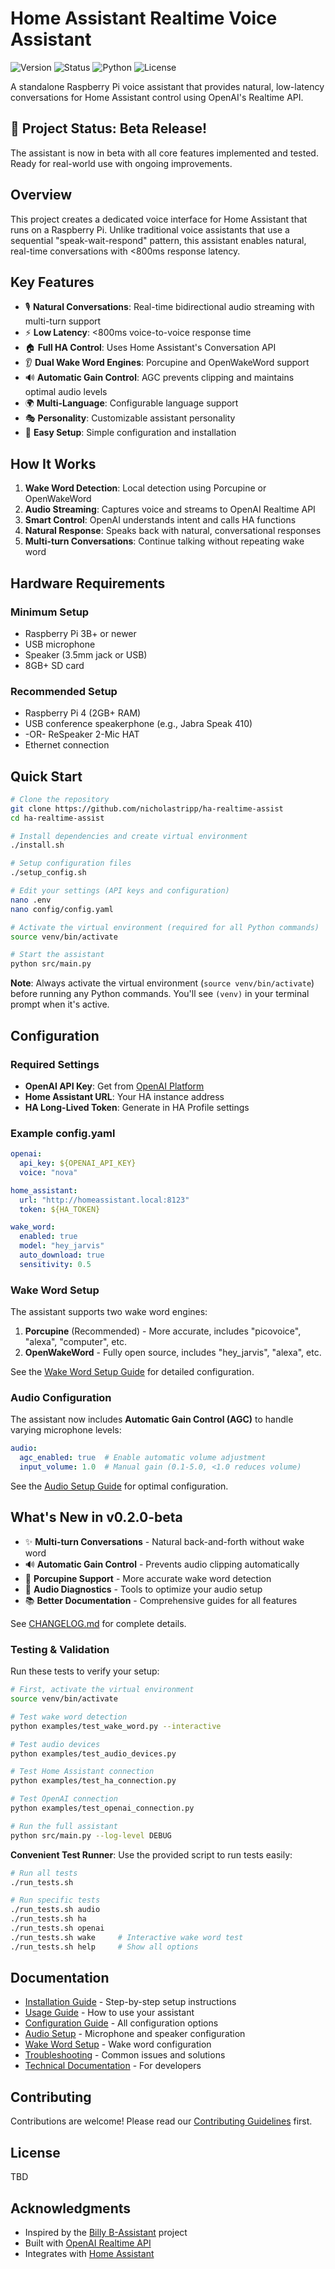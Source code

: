 # Home Assistant Realtime Voice Assistant

![Version](https://img.shields.io/badge/version-0.2.0--beta-blue)
![Status](https://img.shields.io/badge/status-beta-yellow)
![Python](https://img.shields.io/badge/python-3.9+-blue)
![License](https://img.shields.io/badge/license-MIT-green)

A standalone Raspberry Pi voice assistant that provides natural, low-latency conversations for Home Assistant control using OpenAI's Realtime API.

## 🚀 Project Status: Beta Release!

The assistant is now in beta with all core features implemented and tested. Ready for real-world use with ongoing improvements.

## Overview

This project creates a dedicated voice interface for Home Assistant that runs on a Raspberry Pi. Unlike traditional voice assistants that use a sequential "speak-wait-respond" pattern, this assistant enables natural, real-time conversations with <800ms response latency.

## Key Features

- 🎙️ **Natural Conversations**: Real-time bidirectional audio streaming with multi-turn support
- ⚡ **Low Latency**: <800ms voice-to-voice response time  
- 🏠 **Full HA Control**: Uses Home Assistant's Conversation API
- 👂 **Dual Wake Word Engines**: Porcupine and OpenWakeWord support
- 🔊 **Automatic Gain Control**: AGC prevents clipping and maintains optimal audio levels
- 🌍 **Multi-Language**: Configurable language support
- 🎭 **Personality**: Customizable assistant personality
- 🚀 **Easy Setup**: Simple configuration and installation

## How It Works

1. **Wake Word Detection**: Local detection using Porcupine or OpenWakeWord
2. **Audio Streaming**: Captures voice and streams to OpenAI Realtime API
3. **Smart Control**: OpenAI understands intent and calls HA functions
4. **Natural Response**: Speaks back with natural, conversational responses
5. **Multi-turn Conversations**: Continue talking without repeating wake word

## Hardware Requirements

### Minimum Setup
- Raspberry Pi 3B+ or newer
- USB microphone
- Speaker (3.5mm jack or USB)
- 8GB+ SD card

### Recommended Setup
- Raspberry Pi 4 (2GB+ RAM)
- USB conference speakerphone (e.g., Jabra Speak 410)
- -OR- ReSpeaker 2-Mic HAT
- Ethernet connection

## Quick Start

```bash
# Clone the repository
git clone https://github.com/nicholastripp/ha-realtime-assist
cd ha-realtime-assist

# Install dependencies and create virtual environment
./install.sh

# Setup configuration files
./setup_config.sh

# Edit your settings (API keys and configuration)
nano .env
nano config/config.yaml

# Activate the virtual environment (required for all Python commands)
source venv/bin/activate

# Start the assistant
python src/main.py
```

**Note**: Always activate the virtual environment (`source venv/bin/activate`) before running any Python commands. You'll see `(venv)` in your terminal prompt when it's active.

## Configuration

### Required Settings
- **OpenAI API Key**: Get from [OpenAI Platform](https://platform.openai.com)
- **Home Assistant URL**: Your HA instance address
- **HA Long-Lived Token**: Generate in HA Profile settings

### Example config.yaml
```yaml
openai:
  api_key: ${OPENAI_API_KEY}
  voice: "nova"

home_assistant:
  url: "http://homeassistant.local:8123"
  token: ${HA_TOKEN}

wake_word:
  enabled: true
  model: "hey_jarvis"
  auto_download: true
  sensitivity: 0.5
```

### Wake Word Setup

The assistant supports two wake word engines:

1. **Porcupine** (Recommended) - More accurate, includes "picovoice", "alexa", "computer", etc.
2. **OpenWakeWord** - Fully open source, includes "hey_jarvis", "alexa", etc.

See the [Wake Word Setup Guide](docs/WAKE_WORD_SETUP.md) for detailed configuration.

### Audio Configuration

The assistant now includes **Automatic Gain Control (AGC)** to handle varying microphone levels:

```yaml
audio:
  agc_enabled: true  # Enable automatic volume adjustment
  input_volume: 1.0  # Manual gain (0.1-5.0, <1.0 reduces volume)
```

See the [Audio Setup Guide](docs/AUDIO_SETUP.md) for optimal configuration.

## What's New in v0.2.0-beta

- ✨ **Multi-turn Conversations** - Natural back-and-forth without wake word
- 🔊 **Automatic Gain Control** - Prevents audio clipping automatically
- 🦔 **Porcupine Support** - More accurate wake word detection
- 🔧 **Audio Diagnostics** - Tools to optimize your audio setup
- 📚 **Better Documentation** - Comprehensive guides for all features

See [CHANGELOG.md](CHANGELOG.md) for complete details.

### Testing & Validation

Run these tests to verify your setup:

```bash
# First, activate the virtual environment
source venv/bin/activate

# Test wake word detection
python examples/test_wake_word.py --interactive

# Test audio devices
python examples/test_audio_devices.py

# Test Home Assistant connection
python examples/test_ha_connection.py

# Test OpenAI connection
python examples/test_openai_connection.py

# Run the full assistant
python src/main.py --log-level DEBUG
```

**Convenient Test Runner**: Use the provided script to run tests easily:
```bash
# Run all tests
./run_tests.sh

# Run specific tests
./run_tests.sh audio
./run_tests.sh ha
./run_tests.sh openai
./run_tests.sh wake     # Interactive wake word test
./run_tests.sh help     # Show all options
```

## Documentation

- [Installation Guide](docs/INSTALLATION.md) - Step-by-step setup instructions
- [Usage Guide](docs/USAGE.md) - How to use your assistant
- [Configuration Guide](docs/CONFIGURATION.md) - All configuration options
- [Audio Setup](docs/AUDIO_SETUP.md) - Microphone and speaker configuration
- [Wake Word Setup](docs/WAKE_WORD_SETUP.md) - Wake word configuration
- [Troubleshooting](docs/TROUBLESHOOTING.md) - Common issues and solutions
- [Technical Documentation](CLAUDE.md) - For developers

## Contributing

Contributions are welcome! Please read our [Contributing Guidelines](./CONTRIBUTING.md) first.

## License

TBD

## Acknowledgments

- Inspired by the [Billy B-Assistant](https://github.com/nickschaub/billy-b-assistant) project
- Built with [OpenAI Realtime API](https://platform.openai.com/docs/guides/realtime)
- Integrates with [Home Assistant](https://www.home-assistant.io)